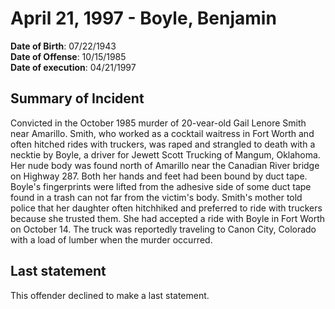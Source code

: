 # April 21, 1997 - Boyle, Benjamin

**Date of Birth**: 07/22/1943<br/>
**Date of Offense**: 10/15/1985<br/>
**Date of execution**: 04/21/1997<br/>

## Summary of Incident
Convicted in the October 1985 murder of 20-vear-old Gail Lenore Smith near Amarillo. Smith, who worked as a cocktail waitress in Fort Worth and often hitched rides with truckers, was raped and strangled to death with a necktie by Boyle, a driver for Jewett Scott Trucking of Mangum, Oklahoma. Her nude body was found north of Amarillo near the Canadian River bridge on Highway 287. Both her hands and feet had been bound by duct tape. Boyle's fingerprints were lifted from the adhesive side of some duct tape found in a trash can not far from the victim's body. Smith's mother told police that her daughter often hitchhiked and preferred to ride with truckers because she trusted them. She had accepted a ride with Boyle in Fort Worth on October 14. The truck was reportedly traveling to Canon City, Colorado with a load of lumber when the murder occurred.

## Last statement
This offender declined to make a last statement.